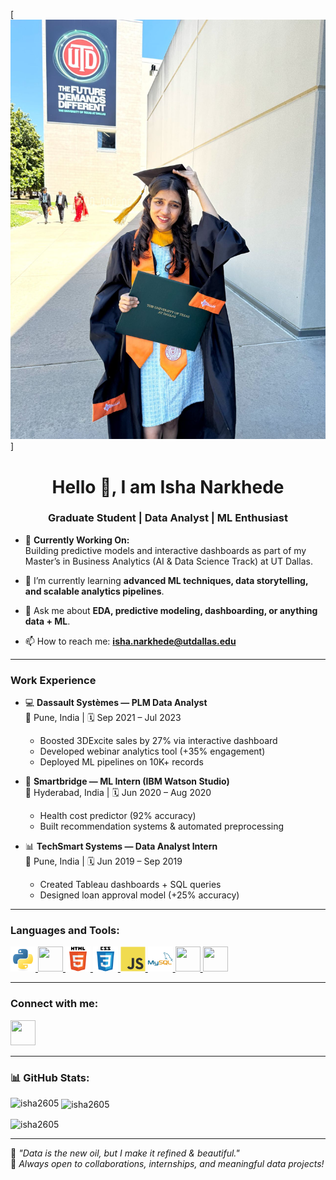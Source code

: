 [![MasterHead](https://github.com/Isha2605/Isha2605/blob/main/isha-grad-photo.jpg)]
<h1 align="center">Hello 👋, I am Isha Narkhede</h1>
<h3 align="center">Graduate Student | Data Analyst | ML Enthusiast</h3>

- 🔭 **Currently Working On:**  
  Building predictive models and interactive dashboards as part of my Master’s in Business Analytics (AI & Data Science Track) at UT Dallas.

- 🌱 I’m currently learning **advanced ML techniques, data storytelling, and scalable analytics pipelines**.

- 💬 Ask me about **EDA, predictive modeling, dashboarding, or anything data + ML**.

- 📫 How to reach me: **isha.narkhede@utdallas.edu**

---

<h3 align="left">Work Experience</h3>

- 💻 **Dassault Systèmes — PLM Data Analyst**  
  📍 Pune, India | 🗓️ Sep 2021 – Jul 2023  
  - Boosted 3DExcite sales by 27% via interactive dashboard  
  - Developed webinar analytics tool (+35% engagement)  
  - Deployed ML pipelines on 10K+ records  

- 🧠 **Smartbridge — ML Intern (IBM Watson Studio)**  
  📍 Hyderabad, India | 🗓️ Jun 2020 – Aug 2020  
  - Health cost predictor (92% accuracy)  
  - Built recommendation systems & automated preprocessing  

- 📊 **TechSmart Systems — Data Analyst Intern**  
  📍 Pune, India | 🗓️ Jun 2019 – Sep 2019  
  - Created Tableau dashboards + SQL queries  
  - Designed loan approval model (+25% accuracy)

---

<h3 align="left">Languages and Tools:</h3>
<p align="left">
<a href="https://www.python.org" target="_blank"> <img src="https://raw.githubusercontent.com/devicons/devicon/master/icons/python/python-original.svg" width="40" height="40"/> </a>
<a href="https://www.r-project.org/" target="_blank"> <img src="https://www.vectorlogo.zone/logos/r-project/r-project-icon.svg" width="40" height="40"/> </a>
<a href="https://developer.mozilla.org/en-US/docs/Web/HTML" target="_blank"> <img src="https://raw.githubusercontent.com/devicons/devicon/master/icons/html5/html5-original-wordmark.svg" width="40" height="40"/> </a>
<a href="https://developer.mozilla.org/en-US/docs/Web/CSS" target="_blank"> <img src="https://raw.githubusercontent.com/devicons/devicon/master/icons/css3/css3-original-wordmark.svg" width="40" height="40"/> </a>
<a href="https://www.javascript.com/" target="_blank"> <img src="https://raw.githubusercontent.com/devicons/devicon/master/icons/javascript/javascript-original.svg" width="40" height="40"/> </a>
<a href="https://www.mysql.com/" target="_blank"> <img src="https://raw.githubusercontent.com/devicons/devicon/master/icons/mysql/mysql-original-wordmark.svg" width="40" height="40"/> </a>
<a href="https://www.tableau.com/" target="_blank"> <img src="https://cdn.worldvectorlogo.com/logos/tableau-software.svg" width="40" height="40"/> </a>
<a href="https://scikit-learn.org/" target="_blank"> <img src="https://upload.wikimedia.org/wikipedia/commons/0/05/Scikit_learn_logo_small.svg" width="40" height="40"/> </a>
</p>

---

<h3 align="left">Connect with me:</h3>
<p align="left">
<a href="https://linkedin.com/in/isha-narkhede" target="blank"><img src="https://raw.githubusercontent.com/rahuldkjain/github-profile-readme-generator/master/src/images/icons/Social/linked-in-alt.svg" width="40" height="40"/></a>
</p>

---

<h3 align="left">📊 GitHub Stats:</h3>
<p><img align="left" src="https://github-readme-stats.vercel.app/api/top-langs?username=isha2605&show_icons=true&locale=en&layout=compact" alt="isha2605" /></p>

<p>&nbsp;<img align="center" src="https://github-readme-stats.vercel.app/api?username=isha2605&show_icons=true&locale=en" alt="isha2605" /></p>

<p><img align="center" src="https://github-readme-streak-stats.herokuapp.com/?user=isha2605&" alt="isha2605" /></p>

---

💬 *"Data is the new oil, but I make it refined & beautiful."*  
🧡 *Always open to collaborations, internships, and meaningful data projects!*
